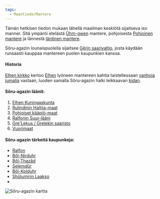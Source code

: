 ```yaml
---
tags:
  - Maantiede/Mantere
---
```

Tämän hetkisen tiedon mukaan lähellä maailman keskiötä sijaitseva iso manner. Sitä ympäröi etelästä [Ûhm-gwen](Ûhm-gwe.md) mantere, pohjoisesta [Pohjoinen mantere](Pohjoinen%20mantere) ja lännestä [läntinen mantere](Läntinen%20mantere.md).

Sôru-agazin lounaispuolella sijaitsee [Gêrin saarivaltio](Gêrin%20saarivaltio.md), josta käydään runsaasti kauppaa mantereen puolen kaupunkien kanssa.


#### Historia
[Elhen kirkko](Elhen%20kirkko.md) kertoo [Elhen](Elhe.md) lyöneen mantereen kahtia taistellessaan [vanhoja jumalia](Vanhat%20jumalat.md) vastaan, luoden samalla Sôru-agazin halki leikkaavan [kidan](Kita).


#### Sôru-agazin läänit:
1. [Elhen Kuningaskunta](Elhen%20Kuningaskunta)
2. [Rulindínin Haltija-maat](Rulindínin%20Haltija-maat.md)
3. [Pohjoiset kääpiö-maat](Pohjoiset%20kääpiö-maat.md)
4. [Ralfonin Suur-lääni](Ralfonin%20Suur-lääni)
5. [Gre'Lekus / Grelekin saaristo](Gre'Lekus%20/%20Grelekin%20saaristo)
6. [Vuorimaat](Vuorimaat)

#### Sôru-agazin tärkeitä kaupunkeja:
- [Ralfon](Ralfon.md)
- [Bôl-Nirduhr](Bôl-Nirduhr)
- [Bôl-Thazâd](Bôl-Thazâd.md)
- [Selemdûr](Selemdûr.md)
- [Bôl-Kolduhr](Bôl-Kolduhr.md)
- [Shûlumirin Laakso](Shûlumirin%20Laakso)
- 


![Sôru-agazin kartta](Sôru-agazin%20kartta.png)